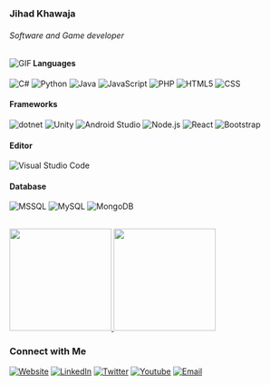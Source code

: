### Jihad Khawaja
###### Software and Game developer
<img align="left" alt="GIF" src="https://i.imgur.com/VpzdAVQ.gif" />

#### Languages
![C#](https://img.shields.io/badge/-CSharp-333333?style=flat&logo=csharp)
![Python](https://img.shields.io/badge/-Python-333333?style=flat&logo=python)
![Java](https://img.shields.io/badge/-Java-333333?style=flat&logo=Java&logoColor=007396)
![JavaScript](https://img.shields.io/badge/-JavaScript-333333?style=flat&logo=javascript)
![PHP](https://img.shields.io/badge/-PHP-333333?style=flat&logo=php)
![HTML5](https://img.shields.io/badge/-HTML5-333333?style=flat&logo=HTML5)
![CSS](https://img.shields.io/badge/-CSS-333333?style=flat&logo=CSS3&logoColor=1572B6)

#### Frameworks
![dotnet](https://img.shields.io/badge/-Dotnet-333333?style=flat&logo=dotnet)
![Unity](https://img.shields.io/badge/-Unity-333333?style=flat&logo=unity)
![Android Studio](https://img.shields.io/badge/-androidstudio-333333?style=flat&logo=androidstudio)
![Node.js](https://img.shields.io/badge/-Node.js-333333?style=flat&logo=node.js)
![React](https://img.shields.io/badge/-React-333333?style=flat&logo=react)
![Bootstrap](https://img.shields.io/badge/-Bootstrap-333333?style=flat&logo=bootstrap&logoColor=563D7C)

#### Editor
![Visual Studio Code](https://img.shields.io/badge/-Visual%20Studio%20Code-333333?style=flat&logo=visual-studio-code&logoColor=007ACC)

#### Database
![MSSQL](https://img.shields.io/badge/Microsoft_SQL_Server-CC2927?style=flat&logo=microsoft-sql-server)
![MySQL](https://img.shields.io/badge/-MySQL-333333?style=flat&logo=mysql)
![MongoDB](https://img.shields.io/badge/-MongoDB-333333?style=flat&logo=mongodb)

<br/>

<a href="https://github.com/jihadkhawaja">
  <img height="180em" src="https://github-readme-stats.vercel.app/api?username=jihadkhawaja&theme=dark&show_icons=true" />
  <img height="180em" src="https://github-readme-stats.vercel.app/api/top-langs/?username=jihadkhawaja&theme=dark&layout=compact" />
</a>

<br/>

### Connect with Me

<p align="left">
<a href="https://jihadkhawaja.com/"><img alt="Website" src="https://img.shields.io/badge/Website-https://jihadkhawaja.com/-dark?style=flat-square&logo=google-chrome"></a>
<a href="https://www.linkedin.com/in/jihadkhawaja/"><img alt="LinkedIn" src="https://img.shields.io/badge/LinkedIn-jihadkhawaja-dark?style=flat-square&logo=linkedin"></a>
<a href="https://twitter.com/jihadkhawaja"><img alt="Twitter" src="https://img.shields.io/badge/Twitter-jihadkhawaja-dark?style=flat-square&logo=twitter"></a>
<a href="https://www.youtube.com/channel/UCLZIaXXM5DOfL83_6sxM0Ew"><img alt="Youtube" src="https://img.shields.io/badge/Youtube-jihadkhawaja-dark?style=flat-square&logo=youtube"></a>
<a href="mailto:jihadkhawaja@outlook.com"><img alt="Email" src="https://img.shields.io/badge/Email-jihadkhawaja-dark?style=flat-square&logo=gmail"></a>
</p>

